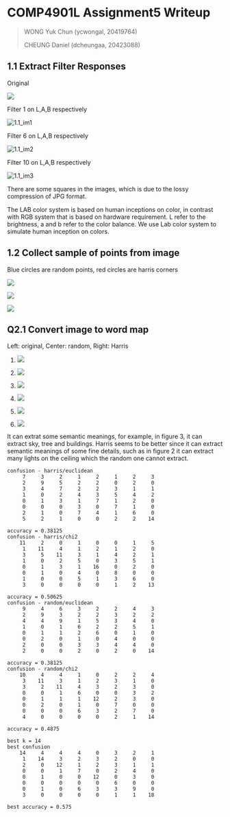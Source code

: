 # COMP4901L Assignment5 Writeup

>WONG Yuk Chun (ycwongal, 20419764)
>
>CHEUNG Daniel (dcheungaa, 20423088)

## 1.1 Extract Filter Responses

Original

![](data/airport/sun_aerinlrdodkqnypz.jpg)

Filter 1 on L,A,B respectively

![1.1_im1](saved_figures/1.1im1.jpg)

Filter 6 on L,A,B respectively

![1.1_im2](saved_figures/1.1im2.jpg)

Filter 10 on  L,A,B respectively

![1.1_im3](saved_figures/1.1im3.jpg)

There are some squares in the images, which is due to the lossy compression of JPG format.

The LAB color system is based on human inceptions on color, in contrast with RGB system that is based on hardware requirement. L refer to the brightness, a and b refer to the color balance. We use Lab color system to simulate human inception on colors.

## 1.2 Collect sample of points from image

Blue circles are random points, red circles are harris corners

![](saved_figures/1.2im1.jpg)

![](saved_figures/1.2im2.jpg)

![](saved_figures/1.2im3.jpg)

## Q2.1 Convert image to word map

Left: original, Center: random, Right: Harris

1. ![](saved_figures/2.1im1.jpg)

2. ![](saved_figures/2.1im2.jpg)

3. ![](saved_figures/2.1im3.jpg)

4. ![](saved_figures/2.1im4.jpg)

5. ![](saved_figures/2.1im5.jpg)

6. ![](saved_figures/2.1im6.jpg)

It can extrat some semantic meanings, for example, in figure 3, it can extract sky, tree and buildings. Harris seems to be better since it can extract semantic meanings of some fine details, such as in figure 2 it can extract many lights on the ceiling which the random one cannot extract.

```
confusion - harris/euclidean
     7     3     2     1     2     1     2     3
     2     9     5     2     2     0     2     0
     3     4     7     2     2     3     1     1
     1     0     2     4     3     5     4     2
     0     1     3     1     7     1     2     0
     0     0     0     3     0     7     1     0
     2     1     0     7     4     1     6     0
     5     2     1     0     0     2     2    14

accuracy = 0.38125
confusion - harris/chi2
    11     2     0     1     0     0     1     5
     1    11     4     1     2     1     2     0
     3     5    11     3     1     4     2     1
     1     0     2     5     0     3     5     1
     0     1     3     1    16     0     2     0
     0     1     0     4     0     8     0     0
     1     0     0     5     1     3     6     0
     3     0     0     0     0     1     2    13

accuracy = 0.50625
confusion - random/euclidean
     9     4     6     3     2     2     4     3
     2     9     3     2     2     3     2     2
     4     4     9     1     5     3     4     0
     1     0     1     6     2     2     5     1
     0     1     1     2     6     0     1     0
     0     2     0     1     0     4     0     0
     2     0     0     3     3     4     4     0
     2     0     0     2     0     2     0    14

accuracy = 0.38125
confusion - random/chi2
    10     4     4     1     0     2     2     4
     3    11     3     1     2     3     1     0
     3     2    11     4     3     2     3     0
     0     0     1     6     0     0     3     2
     0     1     1     1    12     2     3     0
     0     2     0     1     0     7     0     0
     0     0     0     6     3     2     7     0
     4     0     0     0     0     2     1    14

accuracy = 0.4875
```


```
best k = 14
best confusion
    14     4     4     4     0     3     2     1
     1    14     3     2     3     2     0     0
     2     0    12     1     2     3     1     1
     0     0     1     7     0     2     4     0
     0     1     0     0    12     0     3     0
     0     0     0     0     0     6     0     0
     0     1     0     6     3     3     9     0
     3     0     0     0     0     1     1    18

best accuracy = 0.575
```